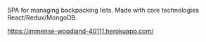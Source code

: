 SPA for managing backpacking lists.
Made with core technologies React/Redux/MongoDB.

https://immense-woodland-40111.herokuapp.com/
